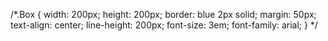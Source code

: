 /*.Box
{
	width: 200px;
	height: 200px;
	border: blue 2px solid;
	margin: 50px;
	text-align: center;
	line-height: 200px;
	font-size: 3em;
	font-family: arial;
}
*/
